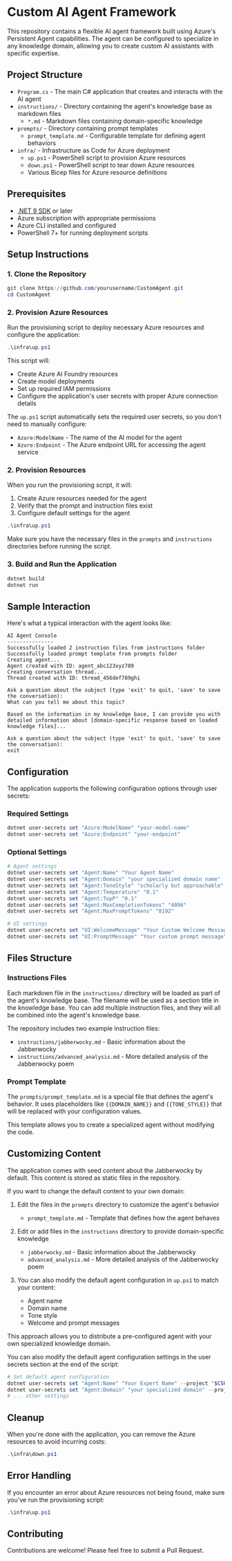 # Custom AI Agent Framework

This repository contains a flexible AI agent framework built using Azure's Persistent Agent capabilities. The agent can be configured to specialize in any knowledge domain, allowing you to create custom AI assistants with specific expertise.

## Project Structure

- `Program.cs` - The main C# application that creates and interacts with the AI agent
- `instructions/` - Directory containing the agent's knowledge base as markdown files
  - `*.md` - Markdown files containing domain-specific knowledge
- `prompts/` - Directory containing prompt templates
  - `prompt_template.md` - Configurable template for defining agent behaviors
- `infra/` - Infrastructure as Code for Azure deployment
  - `up.ps1` - PowerShell script to provision Azure resources
  - `down.ps1` - PowerShell script to tear down Azure resources
  - Various Bicep files for Azure resource definitions

## Prerequisites

- [.NET 9 SDK](https://dotnet.microsoft.com/download/dotnet/9.0) or later
- Azure subscription with appropriate permissions
- Azure CLI installed and configured
- PowerShell 7+ for running deployment scripts

## Setup Instructions

### 1. Clone the Repository

```powershell
git clone https://github.com/yourusername/CustomAgent.git
cd CustomAgent
```

### 2. Provision Azure Resources

Run the provisioning script to deploy necessary Azure resources and configure the application:

```powershell
.\infra\up.ps1
```

This script will:
- Create Azure AI Foundry resources
- Create model deployments
- Set up required IAM permissions
- Configure the application's user secrets with proper Azure connection details

The `up.ps1` script automatically sets the required user secrets, so you don't need to manually configure:
- `Azure:ModelName` - The name of the AI model for the agent
- `Azure:Endpoint` - The Azure endpoint URL for accessing the agent service

### 2. Provision Resources

When you run the provisioning script, it will:

1. Create Azure resources needed for the agent
2. Verify that the prompt and instruction files exist
3. Configure default settings for the agent

```powershell
.\infra\up.ps1
```

Make sure you have the necessary files in the `prompts` and `instructions` directories before running the script.

### 3. Build and Run the Application

```powershell
dotnet build
dotnet run
```

## Sample Interaction

Here's what a typical interaction with the agent looks like:

```
AI Agent Console
---------------
Successfully loaded 2 instruction files from instructions folder
Successfully loaded prompt template from prompts folder
Creating agent...
Agent created with ID: agent_abc123xyz789
Creating conversation thread...
Thread created with ID: thread_456def789ghi

Ask a question about the subject (type 'exit' to quit, 'save' to save the conversation):
What can you tell me about this topic?

Based on the information in my knowledge base, I can provide you with detailed information about [domain-specific response based on loaded knowledge files]...

Ask a question about the subject (type 'exit' to quit, 'save' to save the conversation):
exit
```

## Configuration

The application supports the following configuration options through user secrets:

### Required Settings

```powershell
dotnet user-secrets set "Azure:ModelName" "your-model-name"
dotnet user-secrets set "Azure:Endpoint" "your-endpoint"
```

### Optional Settings

```powershell
# Agent settings
dotnet user-secrets set "Agent:Name" "Your Agent Name"
dotnet user-secrets set "Agent:Domain" "your specialized domain name"
dotnet user-secrets set "Agent:ToneStyle" "scholarly but approachable"
dotnet user-secrets set "Agent:Temperature" "0.1"
dotnet user-secrets set "Agent:TopP" "0.1"
dotnet user-secrets set "Agent:MaxCompletionTokens" "4096"
dotnet user-secrets set "Agent:MaxPromptTokens" "8192"

# UI settings
dotnet user-secrets set "UI:WelcomeMessage" "Your Custom Welcome Message"
dotnet user-secrets set "UI:PromptMessage" "Your custom prompt message"
```

## Files Structure

### Instructions Files

Each markdown file in the `instructions/` directory will be loaded as part of the agent's knowledge base. The filename will be used as a section title in the knowledge base. You can add multiple instruction files, and they will all be combined into the agent's knowledge base.

The repository includes two example instruction files:
- `instructions/jabberwocky.md` - Basic information about the Jabberwocky
- `instructions/advanced_analysis.md` - More detailed analysis of the Jabberwocky poem

### Prompt Template

The `prompts/prompt_template.md` is a special file that defines the agent's behavior. It uses placeholders like `{{DOMAIN_NAME}}` and `{{TONE_STYLE}}` that will be replaced with your configuration values.

This template allows you to create a specialized agent without modifying the code.

## Customizing Content

The application comes with seed content about the Jabberwocky by default. This content is stored as static files in the repository.

If you want to change the default content to your own domain:

1. Edit the files in the `prompts` directory to customize the agent's behavior
   - `prompt_template.md` - Template that defines how the agent behaves
   
2. Edit or add files in the `instructions` directory to provide domain-specific knowledge
   - `jabberwocky.md` - Basic information about the Jabberwocky
   - `advanced_analysis.md` - More detailed analysis of the Jabberwocky poem
   
3. You can also modify the default agent configuration in `up.ps1` to match your content:
   - Agent name
   - Domain name
   - Tone style
   - Welcome and prompt messages

This approach allows you to distribute a pre-configured agent with your own specialized knowledge domain.

You can also modify the default agent configuration settings in the user secrets section at the end of the script:
```powershell
# Set default agent configuration
dotnet user-secrets set "Agent:Name" "Your Expert Name" --project "$CSHARP_PROJECT_PATH"
dotnet user-secrets set "Agent:Domain" "your specialized domain" --project "$CSHARP_PROJECT_PATH"
# ... other settings
```

## Cleanup

When you're done with the application, you can remove the Azure resources to avoid incurring costs:

```powershell
.\infra\down.ps1
```

## Error Handling

If you encounter an error about Azure resources not being found, make sure you've run the provisioning script:

```powershell
.\infra\up.ps1
```

## Contributing

Contributions are welcome! Please feel free to submit a Pull Request.
